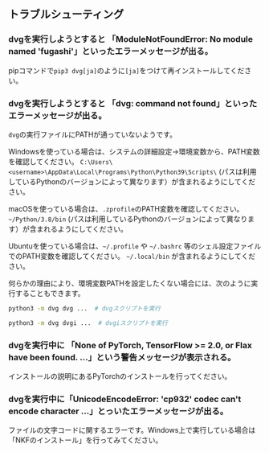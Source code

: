 ## トラブルシューティング

### <a id="no-fugashi" /> dvgを実行しようとすると 「ModuleNotFoundError: No module named 'fugashi'」といったエラーメッセージが出る。

pipコマンドで`pip3 dvg[ja]`のように`[ja]`をつけて再インストールしてください。 

### <a id="command-not-found" /> dvgを実行しようとすると 「dvg: command not found」といったエラーメッセージが出る。

`dvg`の実行ファイルにPATHが通っていないようです。

Windowsを使っている場合は、システムの詳細設定→環境変数から、PATH変数を確認してください。
`C:\Users\<username>\AppData\Local\Programs\Python\Python39\Scripts\` (パスは利用しているPythonのバージョンによって異なります）が含まれるようにしてください。

macOSを使っている場合は、`.zprofile`のPATH変数を確認してください。
`~/Python/3.8/bin` (パスは利用しているPythonのバージョンによって異なります）が含まれるようにしてください。

Ubuntuを使っている場合は、`~/.profile` や `~/.bashrc` 等のシェル設定ファイルでのPATH変数を確認してください。
`~/.local/bin` が含まれるようにしてください。

何らかの理由により、環境変数PATHを設定したくない場合には、次のように実行することもできます。

```sh
python3 -m dvg dvg ...  # dvgスクリプトを実行
```

```sh
python3 -m dvg dvgi ...  # dvgiスクリプトを実行
```

### <a id="none-of-pytorch" /> dvgを実行中に 「None of PyTorch, TensorFlow >= 2.0, or Flax have been found. ...」という警告メッセージが表示される。

インストールの説明にあるPyTorchのインストールを行ってください。

### <a id="cp932" /> dvgを実行中に「UnicodeEncodeError: 'cp932' codec can't encode character ...」とっいたエラーメッセージが出る。

ファイルの文字コードに関するエラーです。Windows上で実行している場合は「NKFのインストール」を行ってみてください。
